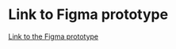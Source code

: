 # Link to Figma prototype

[Link to the Figma prototype](https://www.figma.com/proto/oNL3shlU9ftAhLJhArXykj/WillEats-Rapid-Prototype?node-id=67%3A2000&scaling=scale-down&page-id=0%3A1&starting-point-node-id=67%3A2000)
